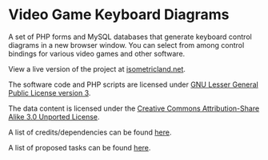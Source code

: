 # Video Game Keyboard Diagrams

A set of PHP forms and MySQL databases that generate keyboard control diagrams in a new browser window. You can select from among control bindings for various video games and other software.

View a live version of the project at [isometricland.net](http://isometricland.net/keyboard/keyboard.php).

The software code and PHP scripts are licensed under [GNU Lesser General Public License version 3](https://www.gnu.org/licenses/lgpl-3.0.en.html).

The data content is licensed under the [Creative Commons Attribution-Share Alike 3.0 Unported License](https://creativecommons.org/licenses/by-sa/3.0/).

A list of credits/dependencies can be found [here](CREDITS.md).

A list of proposed tasks can be found [here](TODOLIST.md).
